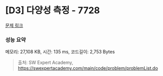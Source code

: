 # [D3] 다양성 측정 - 7728 

[문제 링크](https://swexpertacademy.com/main/code/problem/problemDetail.do?contestProbId=AWq40NEKLyADFARG) 

### 성능 요약

메모리: 27,108 KB, 시간: 135 ms, 코드길이: 2,753 Bytes



> 출처: SW Expert Academy, https://swexpertacademy.com/main/code/problem/problemList.do
